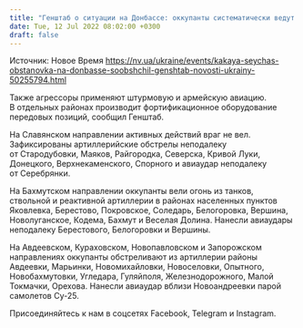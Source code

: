 ```yaml
---
title: "Генштаб о ситуации на Донбассе: оккупанты систематически ведут огонь, применяют штурмовую и армейскую авиацию"
date: Tue, 12 Jul 2022 08:02:00 +0300
draft: false
---
```

Источник: Новое Время https://nv.ua/ukraine/events/kakaya-seychas-obstanovka-na-donbasse-soobshchil-genshtab-novosti-ukrainy-50255794.html


Также агрессоры применяют штурмовую и армейскую авиацию. В отдельных районах производит фортификационное оборудование передовых позиций, сообщил Генштаб.

На Славянском направлении активных действий враг не вел. Зафиксированы артиллерийские обстрелы неподалеку от Стародубовки, Маяков, Райгородка, Северска, Кривой Луки, Донецкого, Верхнекаменского, Спорного и авиаудар неподалеку от Серебрянки.

На Бахмутском направлении оккупанты вели огонь из танков, ствольной и реактивной артиллерии в районах населенных пунктов Яковлевка, Берестово, Покровское, Соледарь, Белогоровка, Вершина, Новолуганское, Кодема, Бахмут и Веселая Долина. Нанесли авиаудары неподалеку Берестового, Белогоровки и Вершины.

На Авдеевском, Кураховском, Новопавловском и Запорожском направлениях оккупанты обстреливают из артиллерии районы Авдеевки, Марьинки, Новомихайловки, Новоселовки, Опытного, Новобахмутовки, Угледара, Гуляйполя, Железнодорожного, Малой Токмачки, Орехова. Нанесли авиаудар вблизи Новоандреевки парой самолетов Су-25.

Присоединяйтесь к нам в соцсетях Facebook, Telegram и Instagram.
